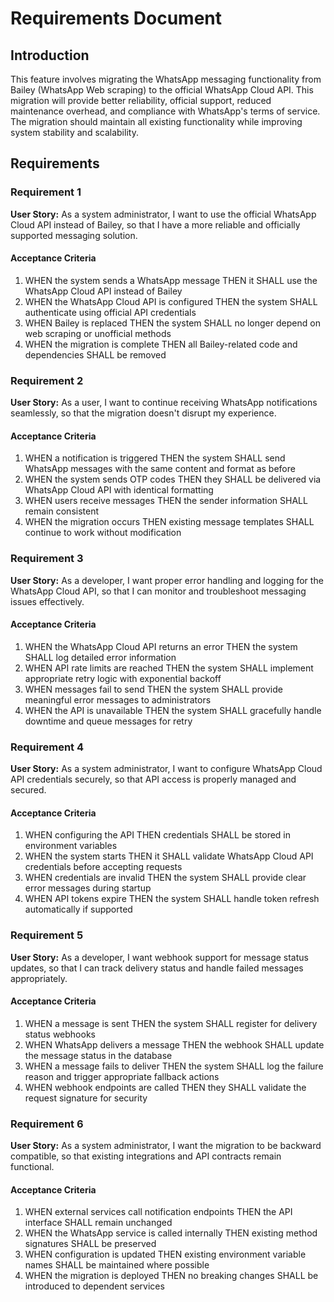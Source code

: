 # Requirements Document

## Introduction

This feature involves migrating the WhatsApp messaging functionality from Bailey (WhatsApp Web scraping) to the official WhatsApp Cloud API. This migration will provide better reliability, official support, reduced maintenance overhead, and compliance with WhatsApp's terms of service. The migration should maintain all existing functionality while improving system stability and scalability.

## Requirements

### Requirement 1

**User Story:** As a system administrator, I want to use the official WhatsApp Cloud API instead of Bailey, so that I have a more reliable and officially supported messaging solution.

#### Acceptance Criteria

1. WHEN the system sends a WhatsApp message THEN it SHALL use the WhatsApp Cloud API instead of Bailey
2. WHEN the WhatsApp Cloud API is configured THEN the system SHALL authenticate using official API credentials
3. WHEN Bailey is replaced THEN the system SHALL no longer depend on web scraping or unofficial methods
4. WHEN the migration is complete THEN all Bailey-related code and dependencies SHALL be removed

### Requirement 2

**User Story:** As a user, I want to continue receiving WhatsApp notifications seamlessly, so that the migration doesn't disrupt my experience.

#### Acceptance Criteria

1. WHEN a notification is triggered THEN the system SHALL send WhatsApp messages with the same content and format as before
2. WHEN the system sends OTP codes THEN they SHALL be delivered via WhatsApp Cloud API with identical formatting
3. WHEN users receive messages THEN the sender information SHALL remain consistent
4. WHEN the migration occurs THEN existing message templates SHALL continue to work without modification

### Requirement 3

**User Story:** As a developer, I want proper error handling and logging for the WhatsApp Cloud API, so that I can monitor and troubleshoot messaging issues effectively.

#### Acceptance Criteria

1. WHEN the WhatsApp Cloud API returns an error THEN the system SHALL log detailed error information
2. WHEN API rate limits are reached THEN the system SHALL implement appropriate retry logic with exponential backoff
3. WHEN messages fail to send THEN the system SHALL provide meaningful error messages to administrators
4. WHEN the API is unavailable THEN the system SHALL gracefully handle downtime and queue messages for retry

### Requirement 4

**User Story:** As a system administrator, I want to configure WhatsApp Cloud API credentials securely, so that API access is properly managed and secured.

#### Acceptance Criteria

1. WHEN configuring the API THEN credentials SHALL be stored in environment variables
2. WHEN the system starts THEN it SHALL validate WhatsApp Cloud API credentials before accepting requests
3. WHEN credentials are invalid THEN the system SHALL provide clear error messages during startup
4. WHEN API tokens expire THEN the system SHALL handle token refresh automatically if supported

### Requirement 5

**User Story:** As a developer, I want webhook support for message status updates, so that I can track delivery status and handle failed messages appropriately.

#### Acceptance Criteria

1. WHEN a message is sent THEN the system SHALL register for delivery status webhooks
2. WHEN WhatsApp delivers a message THEN the webhook SHALL update the message status in the database
3. WHEN a message fails to deliver THEN the system SHALL log the failure reason and trigger appropriate fallback actions
4. WHEN webhook endpoints are called THEN they SHALL validate the request signature for security

### Requirement 6

**User Story:** As a system administrator, I want the migration to be backward compatible, so that existing integrations and API contracts remain functional.

#### Acceptance Criteria

1. WHEN external services call notification endpoints THEN the API interface SHALL remain unchanged
2. WHEN the WhatsApp service is called internally THEN existing method signatures SHALL be preserved
3. WHEN configuration is updated THEN existing environment variable names SHALL be maintained where possible
4. WHEN the migration is deployed THEN no breaking changes SHALL be introduced to dependent services